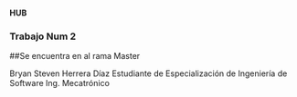 #### HUB

### Trabajo Num 2

##Se encuentra en al rama Master
  
  
Bryan Steven Herrera Díaz
Estudiante de Especialización de Ingeniería de Software
Ing. Mecatrónico

